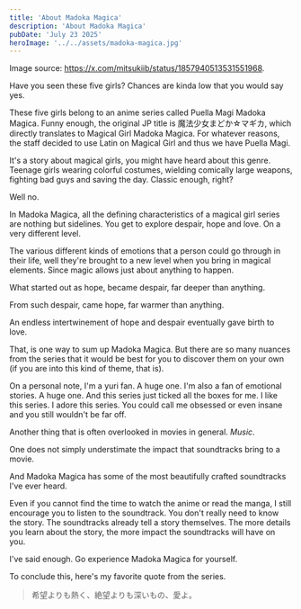 ```yaml
---
title: 'About Madoka Magica'
description: 'About Madoka Magica'
pubDate: 'July 23 2025'
heroImage: '../../assets/madoka-magica.jpg'
---
```


Image source: https://x.com/mitsukiib/status/1857940513531551968.

Have you seen these five girls? Chances are kinda low that you would say yes.

These five girls belong to an anime series called Puella Magi Madoka Magica. Funny enough, the original JP title is 魔法少女まどか☆マギカ, which directly translates to Magical Girl Madoka Magica. For whatever reasons, the staff decided to use Latin on Magical Girl and thus we have Puella Magi.

It's a story about magical girls, you might have heard about this genre. Teenage girls wearing colorful costumes, wielding comically large weapons, fighting bad guys and saving the day. Classic enough, right?

Well no.

In Madoka Magica, all the defining characteristics of a magical girl series are nothing but sidelines. You get to explore despair, hope and love. On a very different level.

The various different kinds of emotions that a person could go through in their life, well they're brought to a new level when you bring in magical elements. Since magic allows just about anything to happen.

What started out as hope, became despair, far deeper than anything.

From such despair, came hope, far warmer than anything.

An endless intertwinement of hope and despair eventually gave birth to love.

That, is one way to sum up Madoka Magica. But there are so many nuances from the series that it would be best for you to discover them on your own (if you are into this kind of theme, that is).

On a personal note, I'm a yuri fan. A huge one. I'm also a fan of emotional stories. A huge one. And this series just ticked all the boxes for me. I like this series. I adore this series. You could call me obsessed or even insane and you still wouldn't be far off.

Another thing that is often overlooked in movies in general. *Music*.

One does not simply understimate the impact that soundtracks bring to a movie.

And Madoka Magica has some of the most beautifully crafted soundtracks I've ever heard.

Even if you cannot find the time to watch the anime or read the manga, I still encourage you to listen to the soundtrack. You don't really need to know the story. The soundtracks already tell a story themselves. The more details you learn about the story, the more impact the soundtracks will have on you.

I've said enough. Go experience Madoka Magica for yourself.

To conclude this, here's my favorite quote from the series.

> 希望よりも熱く、絶望よりも深いもの、愛よ。
